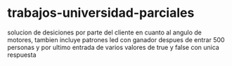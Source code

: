 # trabajos-universidad-parciales
solucion de desiciones por parte del cliente en cuanto al angulo de motores, tambien incluye patrones led con ganador despues de entrar 500 personas y por ultimo entrada de varios valores de true y false con unica respuesta
